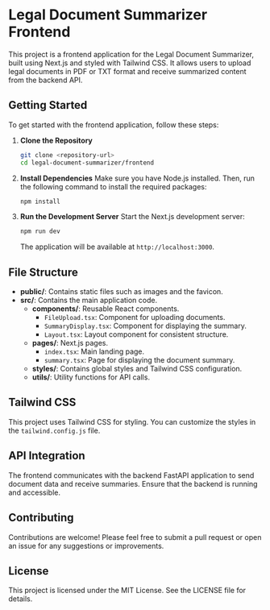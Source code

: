# Legal Document Summarizer Frontend

This project is a frontend application for the Legal Document Summarizer, built using Next.js and styled with Tailwind CSS. It allows users to upload legal documents in PDF or TXT format and receive summarized content from the backend API.

## Getting Started

To get started with the frontend application, follow these steps:

1. **Clone the Repository**
   ```bash
   git clone <repository-url>
   cd legal-document-summarizer/frontend
   ```

2. **Install Dependencies**
   Make sure you have Node.js installed. Then, run the following command to install the required packages:
   ```bash
   npm install
   ```

3. **Run the Development Server**
   Start the Next.js development server:
   ```bash
   npm run dev
   ```
   The application will be available at `http://localhost:3000`.

## File Structure

- **public/**: Contains static files such as images and the favicon.
- **src/**: Contains the main application code.
  - **components/**: Reusable React components.
    - `FileUpload.tsx`: Component for uploading documents.
    - `SummaryDisplay.tsx`: Component for displaying the summary.
    - `Layout.tsx`: Layout component for consistent structure.
  - **pages/**: Next.js pages.
    - `index.tsx`: Main landing page.
    - `summary.tsx`: Page for displaying the document summary.
  - **styles/**: Contains global styles and Tailwind CSS configuration.
  - **utils/**: Utility functions for API calls.

## Tailwind CSS

This project uses Tailwind CSS for styling. You can customize the styles in the `tailwind.config.js` file.

## API Integration

The frontend communicates with the backend FastAPI application to send document data and receive summaries. Ensure that the backend is running and accessible.

## Contributing

Contributions are welcome! Please feel free to submit a pull request or open an issue for any suggestions or improvements.

## License

This project is licensed under the MIT License. See the LICENSE file for details.